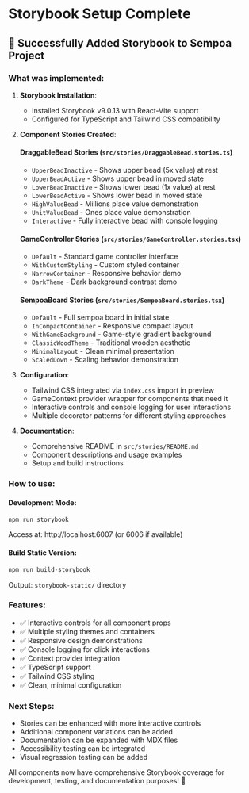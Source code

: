 # Storybook Setup Complete

## 🎉 Successfully Added Storybook to Sempoa Project

### What was implemented:

1. **Storybook Installation**: 
   - Installed Storybook v9.0.13 with React-Vite support
   - Configured for TypeScript and Tailwind CSS compatibility

2. **Component Stories Created**:

   #### DraggableBead Stories (`src/stories/DraggableBead.stories.ts`)
   - `UpperBeadInactive` - Shows upper bead (5x value) at rest
   - `UpperBeadActive` - Shows upper bead in moved state
   - `LowerBeadInactive` - Shows lower bead (1x value) at rest
   - `LowerBeadActive` - Shows lower bead in moved state
   - `HighValueBead` - Millions place value demonstration
   - `UnitValueBead` - Ones place value demonstration
   - `Interactive` - Fully interactive bead with console logging

   #### GameController Stories (`src/stories/GameController.stories.tsx`)
   - `Default` - Standard game controller interface
   - `WithCustomStyling` - Custom styled container
   - `NarrowContainer` - Responsive behavior demo
   - `DarkTheme` - Dark background contrast demo

   #### SempoaBoard Stories (`src/stories/SempoaBoard.stories.tsx`)
   - `Default` - Full sempoa board in initial state
   - `InCompactContainer` - Responsive compact layout
   - `WithGameBackground` - Game-style gradient background
   - `ClassicWoodTheme` - Traditional wooden aesthetic
   - `MinimalLayout` - Clean minimal presentation
   - `ScaledDown` - Scaling behavior demonstration

3. **Configuration**:
   - Tailwind CSS integrated via `index.css` import in preview
   - GameContext provider wrapper for components that need it
   - Interactive controls and console logging for user interactions
   - Multiple decorator patterns for different styling approaches

4. **Documentation**:
   - Comprehensive README in `src/stories/README.md`
   - Component descriptions and usage examples
   - Setup and build instructions

### How to use:

#### Development Mode:
```bash
npm run storybook
```
Access at: http://localhost:6007 (or 6006 if available)

#### Build Static Version:
```bash
npm run build-storybook
```
Output: `storybook-static/` directory

### Features:
- ✅ Interactive controls for all component props
- ✅ Multiple styling themes and containers
- ✅ Responsive design demonstrations
- ✅ Console logging for click interactions
- ✅ Context provider integration
- ✅ TypeScript support
- ✅ Tailwind CSS styling
- ✅ Clean, minimal configuration

### Next Steps:
- Stories can be enhanced with more interactive controls
- Additional component variations can be added
- Documentation can be expanded with MDX files
- Accessibility testing can be integrated
- Visual regression testing can be added

All components now have comprehensive Storybook coverage for development, testing, and documentation purposes! 🚀